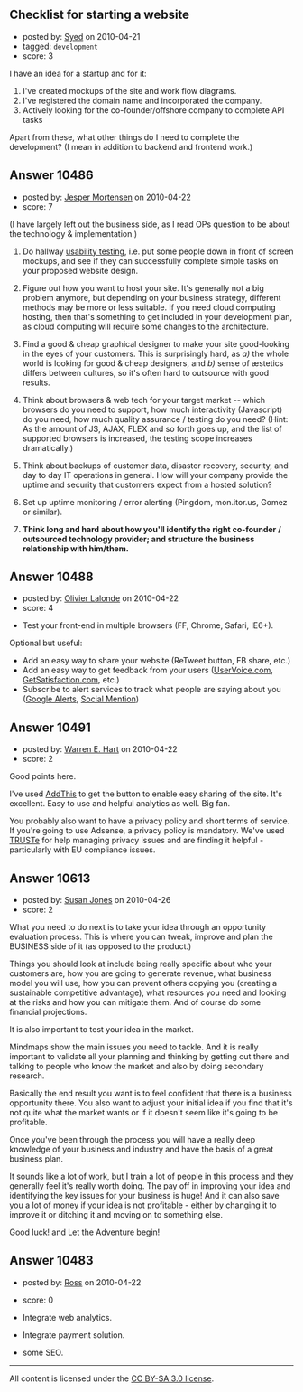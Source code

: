 ## Checklist for starting a website

- posted by: [Syed](https://stackexchange.com/users/-1/594-syed) on 2010-04-21
- tagged: `development`
- score: 3

I have an idea for a startup and for it: 

 1. I've created mockups of the site and work flow diagrams.
 2. I've registered the domain name and incorporated the company.
 3. Actively looking for the co-founder/offshore company to complete API tasks

Apart from these, what other things do I need to complete the development? (I mean in addition to backend and frontend work.)



## Answer 10486

- posted by: [Jesper Mortensen](https://stackexchange.com/users/-1/1261-jesper-mortensen) on 2010-04-22
- score: 7

<p>(I have largely left out the business side, as I read OPs question to be about the technology &amp; implementation.)</p>

<ol>
<li><p>Do hallway <a href="http://rads.stackoverflow.com/amzn/click/0321657292" rel="nofollow">usability testing</a>, i.e. put some people down in front of screen mockups, and see if they can successfully complete simple tasks on your proposed website design.</p></li>
<li><p>Figure out how you want to host your site. It's generally not a big problem anymore, but depending on your business strategy, different methods may be more or less suitable. If you need cloud computing hosting, then that's something to get included in your development plan, as cloud computing will require some changes to the architecture.</p></li>
<li><p>Find a good &amp; cheap graphical designer to make your site good-looking in the eyes of your customers. This is surprisingly hard, as <em>a)</em> the whole world is looking for good &amp; cheap designers, and <em>b)</em> sense of æstetics differs between cultures, so it's often hard to outsource with good results.</p></li>
<li><p>Think about browsers &amp; web tech for your target market -- which browsers do you need to support, how much interactivity (Javascript) do you need, how much quality assurance / testing do you need? (Hint: As the amount of JS, AJAX, FLEX and so forth goes up, and the list of supported browsers is increased, the testing scope increases dramatically.)</p></li>
<li><p>Think about backups of customer data, disaster recovery, security, and day to day IT operations in general. How will your company provide the uptime and security that customers expect from a hosted solution?</p></li>
<li><p>Set up uptime monitoring / error alerting (Pingdom, mon.itor.us, Gomez or similar).</p></li>
<li><p><strong>Think long and hard about how you'll identify the right co-founder / outsourced technology provider; and structure the business relationship with him/them.</strong></p></li>
</ol>



## Answer 10488

- posted by: [Olivier Lalonde](https://stackexchange.com/users/-1/1030-olivier-lalonde) on 2010-04-22
- score: 4

<ul>
<li>Test your front-end in multiple browsers (FF, Chrome, Safari, IE6+).</li>
</ul>

<p>Optional but useful:</p>

<ul>
<li>Add an easy way to share your website (ReTweet button, FB share, etc.)</li>
<li>Add an easy way to get feedback from your users (<a href="http://www.UserVoice.com" rel="nofollow">UserVoice.com</a>, <a href="http://GetSatisfaction.com" rel="nofollow">GetSatisfaction.com</a>, etc.)</li>
<li>Subscribe to alert services to track what people are saying about you (<a href="http://www.google.com/alerts" rel="nofollow">Google Alerts</a>, <a href="http://www.socialmention.com" rel="nofollow">Social Mention</a>)</li>
</ul>



## Answer 10491

- posted by: [Warren E. Hart](https://stackexchange.com/users/-1/2058-warren-e-hart) on 2010-04-22
- score: 2

<p>Good points here.</p>

<p>I've used <a href="http://www.addthis.com/" rel="nofollow">AddThis</a> to get the button to enable easy sharing of the site. It's excellent. Easy to use and helpful analytics as well. Big fan.</p>

<p>You probably also want to have a privacy policy and short terms of service. If you're going to use Adsense, a privacy policy is mandatory. We've used <a href="http://www.truste.com/" rel="nofollow">TRUSTe</a> for help managing privacy issues and are finding it helpful - particularly with EU compliance issues.</p>



## Answer 10613

- posted by: [Susan Jones](https://stackexchange.com/users/-1/2737-susan-jones) on 2010-04-26
- score: 2

What you need to do next is to take your idea through an opportunity evaluation process. This is where you can tweak, improve and plan the BUSINESS side of it (as opposed to the product.)

Things you should look at include being really specific about who your customers are, how you are going to generate revenue, what business model you will use, how you can prevent others copying you (creating a sustainable competitive advantage), what resources you need and looking at the risks and how you can mitigate them. And of course do some financial projections.

It is also important to test your idea in the market.

Mindmaps show the main issues you need to tackle. And it is really important to validate all your planning and thinking by getting out there and talking to people who know the market and also by doing secondary research.

Basically the end result you want is to feel confident that there is a business opportunity there. You also want to adjust your initial idea if you find that it's not quite what the market wants or if it doesn't seem like it's going to be profitable.

Once you've been through the process you will have a really deep knowledge of your business and industry and have the basis of a great business plan.

It sounds like a lot of work, but I train a lot of people in this process and they generally feel it's really worth doing. The pay off in improving your idea and identifying the key issues for your business is huge! And it can also save you a lot of money if your idea is not profitable - either by changing it to improve it or ditching it and moving on to something else.

Good luck! and Let the Adventure begin!


## Answer 10483

- posted by: [Ross](https://stackexchange.com/users/-1/1390-ross) on 2010-04-22
- score: 0

- Integrate web analytics.
- Integrate payment solution.
- some SEO.



---

All content is licensed under the [CC BY-SA 3.0 license](https://creativecommons.org/licenses/by-sa/3.0/).
